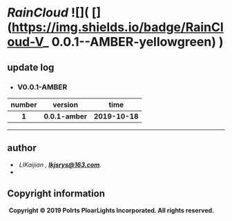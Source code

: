 # *RainCloud*                                     ![]( [](https://img.shields.io/badge/RainCloud-V_ 0.0.1--AMBER-yellowgreen) )



## update log

- ### **V0.0.1-AMBER**       

| number |     version     |      time      |
| :----: | :-------------: | :------------: |
| **1**  | **0.0.1-amber** | **2019-10-18** |

------



## author

- ​    *LIKaijian  ,  **lkjsrys@163.com**</u>.*
- 



## Copyright information

​    **Copyright © 2019 Polrts PloarLights Incorporated. All rights reserved.**

